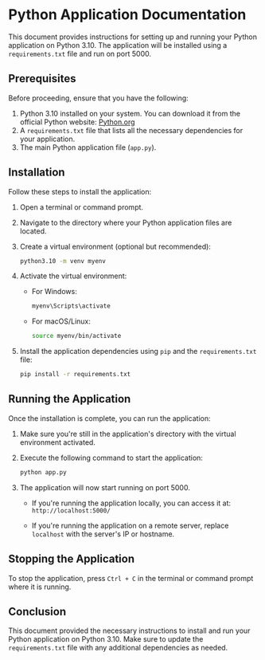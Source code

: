 # Python Application Documentation

This document provides instructions for setting up and running your Python application on Python 3.10. The application will be installed using a `requirements.txt` file and run on port 5000.

## Prerequisites

Before proceeding, ensure that you have the following:

1. Python 3.10 installed on your system. You can download it from the official Python website: [Python.org](https://www.python.org/downloads/)
2. A `requirements.txt` file that lists all the necessary dependencies for your application.
3. The main Python application file (`app.py`).

## Installation

Follow these steps to install the application:

1. Open a terminal or command prompt.

2. Navigate to the directory where your Python application files are located.

3. Create a virtual environment (optional but recommended):

   ```bash
   python3.10 -m venv myenv
   ```

4. Activate the virtual environment:

   - For Windows:

     ```bash
     myenv\Scripts\activate
     ```

   - For macOS/Linux:

     ```bash
     source myenv/bin/activate
     ```

5. Install the application dependencies using `pip` and the `requirements.txt` file:

   ```bash
   pip install -r requirements.txt
   ```

## Running the Application

Once the installation is complete, you can run the application:

1. Make sure you're still in the application's directory with the virtual environment activated.

2. Execute the following command to start the application:

   ```bash
   python app.py
   ```

3. The application will now start running on port 5000.

   - If you're running the application locally, you can access it at: `http://localhost:5000/`

   - If you're running the application on a remote server, replace `localhost` with the server's IP or hostname.

## Stopping the Application

To stop the application, press `Ctrl + C` in the terminal or command prompt where it is running.

## Conclusion

This document provided the necessary instructions to install and run your Python application on Python 3.10. Make sure to update the `requirements.txt` file with any additional dependencies as needed.
